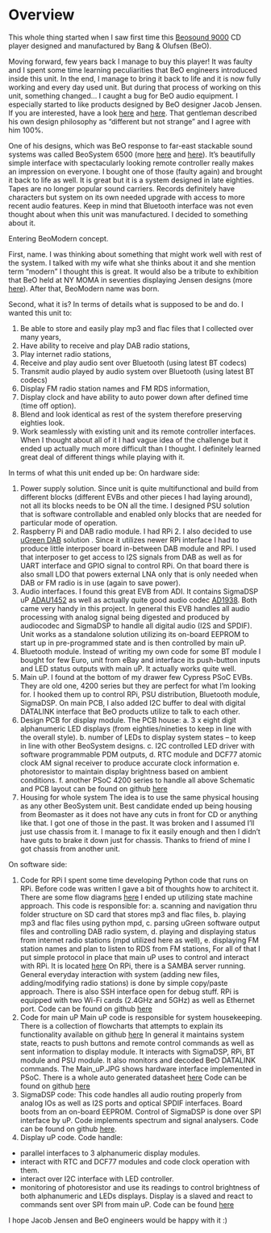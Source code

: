 # Overview

This whole thing started when I saw first time this [Beosound 9000](https://www.beoworld.org/prod_details.asp?pid=954) CD player designed and manufactured by Bang & Olufsen (BeO).  

Moving forward, few years back I manage to buy this player! It was faulty and I spent some time learning peculiarities that BeO engineers introduced inside this unit. In the end, I manage to bring it back to life and it is now fully working and every day used unit. But during that process of working on this unit, something changed… I caught a bug for BeO audio equipment. I especially started to like products designed by BeO designer Jacob Jensen. If you are interested, have a look [here](https://jacobjensendesign.com/bo) and [here](https://www.bang-olufsen.com/en/story/jacob-jensen-design-icon). That gentleman described his own design philosophy as “different but not strange” and I agree with him 100%. 

One of his designs, which was BeO response to far-east stackable sound systems was called BeoSystem 6500 (more [here](https://beocentral.com/beosystem6500) and [here](https://www.beoworld.org/prod_details.asp?pid=687)). It’s beautifully simple interface with spectacularly looking remote controller really makes an impression on everyone. I bought one of those (faulty again) and brought it back to life as well. It is great but it is a system designed in late eighties. Tapes are no longer popular sound carriers. Records definitely have characters but system on its own needed upgrade with access to more recent audio features. Keep in mind that Bluetooth interface was not even thought about when this unit was manufactured. I decided to something about it. 

Entering BeoModern concept. 

First, name. 
I was thinking about something that might work well with rest of the system. I talked with my wife what she thinks about it and she mention term “modern” I thought this is great. It would also be a tribute to exhibition that BeO held at NY MOMA in seventies displaying Jensen designs (more [here](https://www.moma.org/calendar/exhibitions/1786)). After that, BeoModern name was born.

Second, what it is?
In terms of details what is supposed to be and do. I wanted this unit to:
1.	Be able to store and easily play mp3 and flac files that I collected over many years,
2.	Have ability to receive and play DAB radio stations,
3.	Play internet radio stations,
4.	Receive and play audio sent over Bluetooth (using latest BT codecs)
5.	Transmit audio played by audio system over Bluetooth (using latest BT codecs)
6.	Display FM radio station names and FM RDS information,
7.	Display clock and have ability to auto power down after defined time (time off option). 
8.	Blend and look identical as rest of the system therefore preserving eighties look.
9.	Work seamlessly with existing unit and its remote controller interfaces.
When I thought about all of it I had vague idea of the challenge but it ended up actually much more difficult than I thought. I definitely learned great deal of different things while playing with it. 

In terms of what this unit ended up be:
On hardware side:
1.	Power supply solution. 
Since unit is quite multifunctional and build from different blocks (different EVBs and other pieces I had laying around), not all its blocks needs to be ON all the time. I designed PSU solution that is software controllable and enabled only blocks that are needed for particular mode of operation. 
2.	Raspberry Pi and DAB radio module. 
I had RPi 2. I also decided to use [uGreen DAB](https://ugreen.eu/product/ugreen-dab-board/) solution . Since it utilizes newer RPi interface I had to produce little interposer board in-between DAB module and RPi. I used that interposer to get access to I2S signals from DAB as well as for UART interface and GPIO signal to control RPi. On that board there is also small LDO that powers external LNA only that is only needed when DAB or FM radio is in use (again to save power).
3.	Audio interfaces.
I found this great EVB from ADI. It contains SigmaDSP uP [ADAU1452](https://www.analog.com/en/products/adau1452.html) as well as actually quite good audio codec [AD1938](https://www.analog.com/en/products/ad1938.html). Both came very handy in this project. In general this EVB handles all audio processing with analog signal being digested and produced by audiocodec and SigmaDSP to handle all digital audio (I2S and SPDIF). Unit works as a standalone solution utilizing its on-board EEPROM to start up in pre-programmed state and is then controlled by main uP. 
4.	Bluetooth module.
Instead of writing my own code for some BT module I bought for few Euro, unit from eBay and interface its push-button inputs and LED status outputs with main uP. It actually works quite well. 
5.	Main uP.
I found at the bottom of my drawer few Cypress PSoC EVBs. They are old one, 4200 series but they are perfect for what I’m looking for. I hooked them up to control RPi, PSU distribution, Bluetooth module, SigmaDSP. On main PCB, I also added I2C buffer to deal with digital DATALINK interface that BeO products utilize to talk to each other.
6.	Design PCB for display module. The PCB house:
a.	3 x eight digit alphanumeric LED displays (from eighties/nineties to keep in line with the overall style). 
b.	number of LEDs to display system states – to keep in line with other BeoSystem designs.
c.	I2C controlled LED driver with software programmable PDM outputs,
d.	RTC module and DCF77 atomic clock AM signal receiver to produce accurate clock information
e.	photoresistor to maintain display brightness based on ambient conditions. 
f.	another PSoC 4200 series to handle all above
Schematic and PCB layout can be found on github [here](https://github.com/beomodern/hardware) 
7.	Housing for whole system
The idea is to use the same physical housing as any other BeoSystem unit. Best candidate ended up being housing from Beomaster as it does not have any cuts in front for CD or anything like that. I got one of those in the past. It was broken and I assumed I’ll just use chassis from it. I manage to fix it easily enough and then I didn’t have guts to brake it down just for chassis. Thanks to friend of mine I got chassis from another unit. 

On software side:
1.	Code for RPi 
I spent some time developing Python code that runs on RPi. Before code was written I gave a bit of thoughts how to architect it. There are some flow diagrams [here](https://github.com/beomodern/RPi_Python_code/blob/master/RPi_flowcharts.pdf)  I ended up utilizing state machine approach. This code is responsible for:
a.	scanning and navigation thru folder structure on SD card that stores mp3 and flac files,
b.	playing mp3 and flac files using python mpd,
c.	parsing uGreen software output files and controlling DAB radio system,
d.	playing and displaying status from internet radio stations (mpd utilized here as well),
e.	displaying FM station names and plan to listen to RDS from FM stations,
For all of that I put simple protocol in place that main uP uses to control and interact with RPi. It is located [here](https://github.com/beomodern/RPi_Python_code/blob/master/UART%20interface%20protocol%20between%20RPi%20and%20main%20uP.pdf)
On RPi, there is a SAMBA server running. General everyday interaction with system (adding new files, adding/modifying radio stations) is done by simple copy/paste approach. There is also SSH interface open for debug stuff. RPi is equipped with two Wi-Fi cards (2.4GHz and 5GHz) as well as Ethernet port. Code can be found on github [here](https://github.com/beomodern/RPi_Python_code) 
2.	Code for main uP
Main uP code is responsible for system housekeeping. There is a collection of flowcharts that attempts to explain its functionality available on github [here](https://github.com/beomodern/Main_uP/blob/master/Main_uP_flowcharts.pdf) In general it maintains system state, reacts to push buttons and remote control commands as well as sent information to display module. It interacts with SigmaDSP, RPi, BT module and PSU module. It also monitors and decoded BeO DATALINK commands. The Main_uP.JPG shows hardware interface implemented in PSoC. There is a whole auto generated datasheet [here](https://github.com/beomodern/Main_uP/blob/master/Main_uP_code_datasheet.pdf) Code can be found on github [here](https://github.com/beomodern/Main_uP) 
3.  SigmaDSP code:
This code handles all audio routing properly from analog IOs as well as I2S ports and optical SPDIF interfaces.  Board boots from an on-board EEPROM. Control of SigmaDSP is done over SPI interface by uP. Code implements spectrum and signal analysers. Code can be found on github [here](https://github.com/beomodern/SigmaDSP).  
4.	Display uP code.
Code handle:
-	parallel interfaces to 3 alphanumeric display modules. 
-	interact with RTC and DCF77 modules and code clock operation with them. 
-	interact over I2C interface with LED controller. 
-	monitoring of photoresistor and use its readings to control brightness of both alphanumeric and LEDs displays. 
Display is a slaved and react to commands sent over SPI from main uP. Code can be found [here](https://github.com/beomodern/Display_uP)

I hope Jacob Jensen and BeO engineers would be happy with it :)
